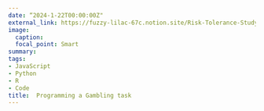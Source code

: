 ```yaml
---
date: “2024-1-22T00:00:00Z"
external_link: https://fuzzy-lilac-67c.notion.site/Risk-Tolerance-Study-fde49c0bf032415bb947ed0c6c67a414
image:
  caption:
  focal_point: Smart
summary: 
tags:
- JavaScript
- Python
- R
- Code
title:  Programming a Gambling task
---
```

